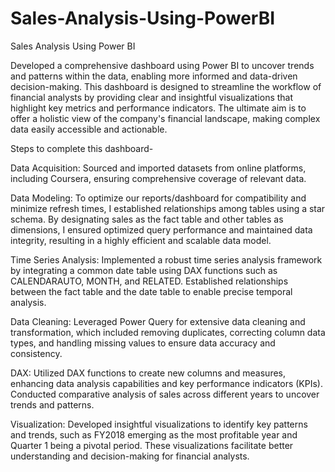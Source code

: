 # Sales-Analysis-Using-PowerBI
Sales Analysis Using Power BI

Developed a comprehensive dashboard using Power BI to uncover trends and patterns within the data, enabling more informed and data-driven decision-making. 
This dashboard is designed to streamline the workflow of financial analysts by providing clear and insightful visualizations that highlight key metrics and performance indicators. 
The ultimate aim is to offer a holistic view of the company's financial landscape, making complex data easily accessible and actionable.

Steps to complete this dashboard-

Data Acquisition: Sourced and imported datasets from online platforms, including Coursera, ensuring comprehensive coverage of relevant data.

Data Modeling: To optimize our reports/dashboard for compatibility and minimize refresh times, I established relationships among tables using a star schema. By designating sales as the fact table and other tables as dimensions, I ensured optimized query performance and maintained data integrity, resulting in a highly efficient and scalable data model.

Time Series Analysis: Implemented a robust time series analysis framework by integrating a common date table using DAX functions such as CALENDARAUTO, MONTH, and RELATED. Established relationships between the fact table and the date table to enable precise temporal analysis.

Data Cleaning: Leveraged Power Query for extensive data cleaning and transformation, which included removing duplicates, correcting column data types, and handling missing values to ensure data accuracy and consistency.

DAX: Utilized DAX functions to create new columns and measures, enhancing data analysis capabilities and key performance indicators (KPIs). Conducted comparative analysis of sales across different years to uncover trends and patterns.

Visualization: Developed insightful visualizations to identify key patterns and trends, such as FY2018 emerging as the most profitable year and Quarter 1 being a pivotal period. These visualizations facilitate better understanding and decision-making for financial analysts.
